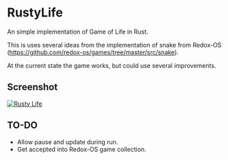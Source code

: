 # RustyLife
An simple implementation of Game of Life in Rust.

This is uses several ideas from the implementation of snake from Redox-OS (https://github.com/redox-os/games/tree/master/src/snake).

At the current state the game works, but could use several improvements.

## Screenshot

[![Rusty Life](https://s8.postimg.cc/m7b9leg6t/2018-08-03-170601_977x590_scrot.png)](https://postimg.cc/image/v2c3vx4z5/)

## TO-DO

- Allow pause and update during run.
- Get accepted into Redox-OS game collection.




